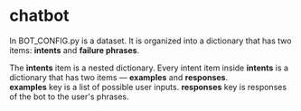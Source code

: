 # chatbot


In BOT_CONFIG.py is a dataset.  It is organized into a dictionary that has two items: **intents** and **failure phrases**.

The **intents** item is a nested dictionary. Every intent item inside **intents** is a dictionary that has two items — **examples** and **responses**.  
**examples** key is a list of possible user inputs. **responses** key is responses of the bot to the user's phrases.

